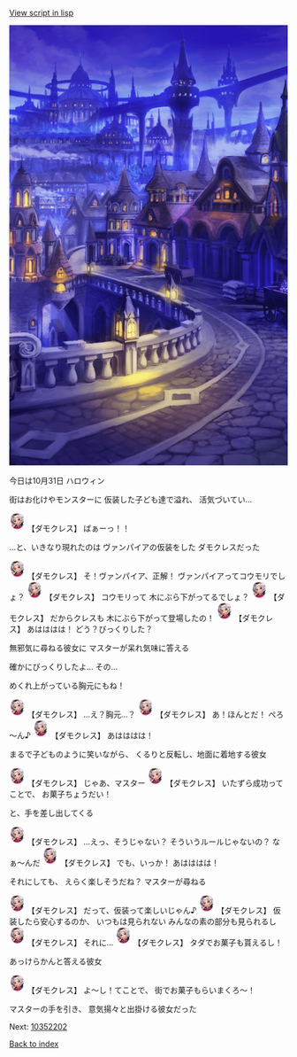 [View script in lisp](../scripts/10352201.txt)

![town_night.png](../images/backgrounds/town_night.png)

今日は10月31日
ハロウィン

街はお化けやモンスターに
仮装した子ども達で溢れ、
活気づいてい…

<img src="../images/units/103521.png" alt="103521.png" height="34"/>
【ダモクレス】
ばぁーっ！！

…と、いきなり現れたのは
ヴァンパイアの仮装をした
ダモクレスだった

<img src="../images/units/103521.png" alt="103521.png" height="34"/>
【ダモクレス】
そ！ヴァンパイア、正解！
ヴァンパイアってコウモリでしょ？

<img src="../images/units/103521.png" alt="103521.png" height="34"/>
【ダモクレス】
コウモリって
木にぶら下がってるでしょ？

<img src="../images/units/103521.png" alt="103521.png" height="34"/>
【ダモクレス】
だからクレスも
木にぶら下がって登場したの！

<img src="../images/units/103521.png" alt="103521.png" height="34"/>
【ダモクレス】
あはははは！
どう？びっくりした？

無邪気に尋ねる彼女に
マスターが呆れ気味に答える

確かにびっくりしたよ…
その…

めくれ上がっている胸元にもね！

<img src="../images/units/103521.png" alt="103521.png" height="34"/>
【ダモクレス】
…え？胸元…？

<img src="../images/units/103521.png" alt="103521.png" height="34"/>
【ダモクレス】
あ！ほんとだ！
ぺろ～ん♪

<img src="../images/units/103521.png" alt="103521.png" height="34"/>
【ダモクレス】
あはははは！

まるで子どものように笑いながら、
くるりと反転し、地面に着地する彼女

<img src="../images/units/103521.png" alt="103521.png" height="34"/>
【ダモクレス】
じゃあ、マスター

<img src="../images/units/103521.png" alt="103521.png" height="34"/>
【ダモクレス】
いたずら成功ってことで、
お菓子ちょうだい！

と、手を差し出してくる

<img src="../images/units/103521.png" alt="103521.png" height="34"/>
【ダモクレス】
…えっ、そうじゃない？
そういうルールじゃないの？
なぁ～んだ

<img src="../images/units/103521.png" alt="103521.png" height="34"/>
【ダモクレス】
でも、いっか！
あはははは！

それにしても、
えらく楽しそうだね？
マスターが尋ねる

<img src="../images/units/103521.png" alt="103521.png" height="34"/>
【ダモクレス】
だって、仮装って楽しいじゃん♪

<img src="../images/units/103521.png" alt="103521.png" height="34"/>
【ダモクレス】
仮装したら安心するのか、
いつもは見られない
みんなの素の部分も見られるし

<img src="../images/units/103521.png" alt="103521.png" height="34"/>
【ダモクレス】
それに…

<img src="../images/units/103521.png" alt="103521.png" height="34"/>
【ダモクレス】
タダでお菓子も貰えるし！

あっけらかんと答える彼女

<img src="../images/units/103521.png" alt="103521.png" height="34"/>
【ダモクレス】
よ～し！てことで、
街でお菓子もらいまくろ～！

マスターの手を引き、
意気揚々と出掛ける彼女だった

Next: [10352202](10352202.md)

[Back to index](index.md)
